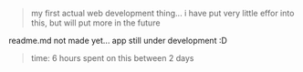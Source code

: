 > my first actual web development thing... i have put very little effor into this, but will put more in the future

readme.md not made yet... app still under development :D
> time: 6 hours spent on this between 2 days
